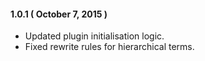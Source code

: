 #### 1.0.1 ( October 7, 2015 )
* Updated plugin initialisation logic.
* Fixed rewrite rules for hierarchical terms.